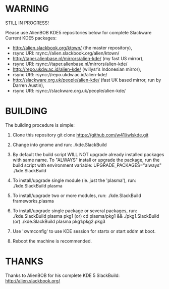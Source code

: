 WARNING
=======

STILL IN PROGRESS!

Please use AlienBOB KDE5 repositories below for complete Slackware Current KDE5 packages:
- http://alien.slackbook.org/ktown/ (the master repository),
- rsync URI: rsync://alien.slackbook.org/alien/ktown/
- http://taper.alienbase.nl/mirrors/alien-kde/ (my fast US mirror),
- rsync URI: rsync://taper.alienbase.nl/mirrors/alien-kde/
- http://repo.ukdw.ac.id/alien-kde/ (willysr’s Indonesian mirror),
- rsync URI: rsync://repo.ukdw.ac.id/alien-kde/
- http://slackware.org.uk/people/alien-kde/ (fast UK based mirror, run by Darren Austin),
- rsync URI: rsync://slackware.org.uk/people/alien-kde/

BUILDING
========

The building procedure is simple:

1. Clone this repository
   git clone https://github.com/w41l/wlskde.git

2. Change into gnome and run:
   ./kde.SlackBuild

3. By default the build script WILL NOT upgrade already installed
   packages with same name. To "ALWAYS" install or upgrade the package,
   run the build script with environment variable:
   UPGRADE_PACKAGES="always" ./kde.SlackBuild

4. To install/upgrade single module (ie. just the 'plasma'), run:
   ./kde.SlackBuild plasma
   
5. To install/upgrade two or more modules, run:
   ./kde.SlackBuild frameworks,plasma

6. To install/upgrade single package or several packages, run:
   ./kde.SlackBuild plasma pkg1
   (or)
   cd plasma/pkg1 && ./pkg1.SlackBuild
   (or)
   ./kde.SlackBuild plasma pkg1:pkg2:pkg3

7. Use 'xwmconfig' to use KDE session for startx or start sddm at boot.

8. Reboot the machine is recommended.

THANKS
======

Thanks to AlienBOB for his complete KDE 5 SlackBuild: http://alien.slackbook.org/
